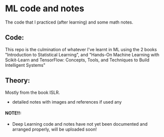 # ML code and notes
The code that I practiced (after learning) and some math notes.

## Code:
This repo is the culmination of whatever I've learnt in ML using the 2 books "Introduction to Statistical Learning", and "Hands-On Machine Learning with Scikit-Learn and TensorFlow: Concepts, Tools, and Techniques to Build Intelligent Systems"

## Theory:
Mostly from the book ISLR.
- detailed notes with images and references if used any

#### NOTE!!:
- Deep Learning code and notes have not yet been documented and arranged properly, will be uploaded soon!
